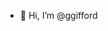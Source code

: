 - 👋 Hi, I’m @ggifford


<!---
ggifford/ggifford is a ✨ special ✨ repository because its `README.md` (this file) appears on your GitHub profile.
You can click the Preview link to take a look at your changes.
--->
